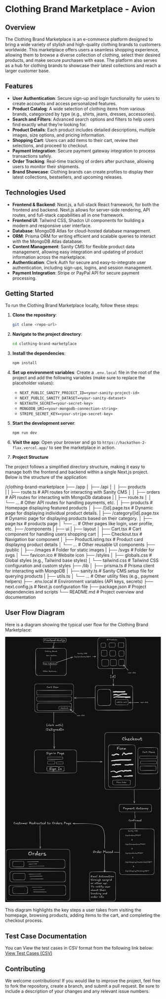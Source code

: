 # Clothing Brand Marketplace - Avion

## Overview

The Clothing Brand Marketplace is an e-commerce platform designed to bring a wide variety of stylish and high-quality clothing brands to customers worldwide. This marketplace offers users a seamless shopping experience, allowing them to browse a diverse collection of clothing, select their desired products, and make secure purchases with ease. The platform also serves as a hub for clothing brands to showcase their latest collections and reach a larger customer base.

## Features

- **User Authentication**: Secure sign-up and login functionality for users to create accounts and access personalized features.
- **Product Catalog**: A wide selection of clothing items from various brands, categorized by type (e.g., shirts, jeans, dresses, accessories).
- **Search and Filters**: Advanced search options and filters to help users find exactly what they’re looking for.
- **Product Details**: Each product includes detailed descriptions, multiple images, size options, and pricing information.
- **Shopping Cart**: Users can add items to their cart, review their selections, and proceed to checkout.
- **Payment Integration**: Secure payment gateway integration to process transactions safely.
- **Order Tracking**: Real-time tracking of orders after purchase, allowing users to monitor their shipments.
- **Brand Showcase**: Clothing brands can create profiles to display their latest collections, bestsellers, and upcoming releases.

## Technologies Used

- **Frontend & Backend**: Next.js, a full-stack React framework, for both the frontend and backend. Next.js allows for server-side rendering, API routes, and full-stack capabilities all in one framework.
- **Frontend UI**: Tailwind CSS, Shadcn UI components for building a modern and responsive user interface.
- **Database**: MongoDB Atlas for cloud-hosted database management.
- **ORM**: Prisma ORM for writing efficient and scalable queries to interact with the MongoDB Atlas database.
- **Content Management**: Sanity CMS for flexible product data management, allowing easy integration and updating of product information across the marketplace.
- **Authentication**: Clerk Auth for secure and easy-to-integrate user authentication, including sign-ups, logins, and session management.
- **Payment Integration**: Stripe or PayPal API for secure payment processing.

## Getting Started

To run the Clothing Brand Marketplace locally, follow these steps:

1. **Clone the repository**:
   ```bash
   git clone <repo-url>
   ```

2. **Navigate to the project directory**:
   ```bash
   cd clothing-brand-marketplace
   ```

3. **Install the dependencies**:
   ```bash
   npm install
   ```

4. **Set up environment variables**:
   Create a `.env.local` file in the root of the project and add the following variables (make sure to replace the placeholder values):
   - `NEXT_PUBLIC_SANITY_PROJECT_ID=<your-sanity-project-id>`
   - `NEXT_PUBLIC_SANITY_DATASET=<your-sanity-dataset>`
   - `NEXTAUTH_SECRET=<your-secret-key>`
   - `MONGODB_URI=<your-mongodb-connection-string>`
   - `STRIPE_SECRET_KEY=<your-stripe-secret-key>`
   
5. **Start the development server**:
   ```bash
   npm run dev
   ```

6. **Visit the app**:
   Open your browser and go to `https://hackathon-2-flax.vercel.app/` to see the marketplace in action.

7. **Project Structure**

The project follows a simplified directory structure, making it easy to manage both the frontend and backend within a single Next.js project. Below is the structure of the application:

/clothing-brand-marketplace
├── /app
│   ├── /api
│   │   ├── products                    
|   |   ├── route.ts                    # API routes for interacting with Sanity CMS
│   │   ├── orders                      # API routes for interacting with MongoDb database
|   |   ├── route.ts 
│   │   └── ...                         # Other API routes for handling payments, etc.
│   ├── products                        # Homepage displaying featured products
│   ├── /[id].page.tsx                  # Dynamic page for displaying individual product details.
|   ├── /category/[id].page.tsx         # Dynamic page for displaying products based on their category.
│   ├── page.tsx                        # products page
│   └── ...                             # Other pages like login, user profile, etc.
├── /components
|   ├── ui
|   ├── layout
│   ├── Cart.tsx                        # Cart component for handling users shopping cart
│   ├── Checkout.tsx                    # Navigation bar component
│   ├── ProductListing.tsx              # Product card displaying product details
│   └── ...                             # Other reusable UI components
├── /public
│   ├── /images                         # Folder for static images
|   ├── /svgs                           # Folder for svgs
│   └── favicon.ico                     # Website icon
├── /styles
│   ├── globals.css                     # Global styles (e.g., Tailwind base styles)
│   └── tailwind.css                    # Tailwind CSS configuration and custom styles
├── /lib
│   ├── prisma.ts                       # Prisma client for interacting with MongoDB
│   ├── sanity.ts                       # Sanity CMS setup file for querying products
|   ├── utils.ts
│   └── ...                             # Other utility files (e.g., payment helpers)
├── .env.local                          # Environment variables (API keys, secrets)
├── next.config.js                      # Next.js configuration file
├── package.json                        # Project dependencies and scripts
└── README.md                           # Project overview and documentation

## User Flow Diagram

Here is a diagram showing the typical user flow for the Clothing Brand Marketplace:

![User Flow Diagram](public/images/Untitled-2024-11-29-2003.png)

This diagram highlights the key steps a user takes from visiting the homepage, browsing products, adding items to the cart, and completing the checkout process.


## Test Case Documentation

You can View the test cases in CSV format from the following link below: 
[View Test Cases (CSV)](public/assets/test-cases.csv)


## Contributing

We welcome contributions! If you would like to improve the project, feel free to fork the repository, create a branch, and submit a pull request. Be sure to include a description of your changes and any relevant issue numbers.